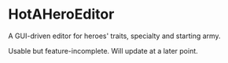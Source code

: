 # HotAHeroEditor

A GUI-driven editor for heroes' traits, specialty and starting army.

Usable but feature-incomplete. Will update at a later point.